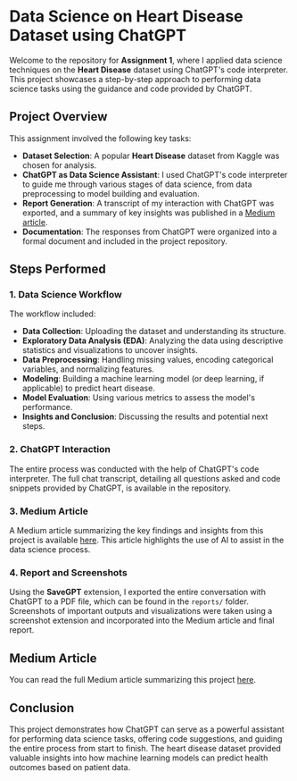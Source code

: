 # Data Science on Heart Disease Dataset using ChatGPT

Welcome to the repository for **Assignment 1**, where I applied data science techniques on the **Heart Disease** dataset using ChatGPT's code interpreter. This project showcases a step-by-step approach to performing data science tasks using the guidance and code provided by ChatGPT.

## Project Overview

This assignment involved the following key tasks:
- **Dataset Selection**: A popular **Heart Disease** dataset from Kaggle was chosen for analysis.
- **ChatGPT as Data Science Assistant**: I used ChatGPT's code interpreter to guide me through various stages of data science, from data preprocessing to model building and evaluation.
- **Report Generation**: A transcript of my interaction with ChatGPT was exported, and a summary of key insights was published in a [Medium article](https://medium.com/@praful.john2409/predicting-heart-disease-a-data-science-journey-using-crisp-dm-0996d0c96fec).
- **Documentation**: The responses from ChatGPT were organized into a formal document and included in the project repository.

## Steps Performed

### 1. Data Science Workflow
The workflow included:
- **Data Collection**: Uploading the dataset and understanding its structure.
- **Exploratory Data Analysis (EDA)**: Analyzing the data using descriptive statistics and visualizations to uncover insights.
- **Data Preprocessing**: Handling missing values, encoding categorical variables, and normalizing features.
- **Modeling**: Building a machine learning model (or deep learning, if applicable) to predict heart disease.
- **Model Evaluation**: Using various metrics to assess the model's performance.
- **Insights and Conclusion**: Discussing the results and potential next steps.

### 2. ChatGPT Interaction
The entire process was conducted with the help of ChatGPT's code interpreter. The full chat transcript, detailing all questions asked and code snippets provided by ChatGPT, is available in the repository.

### 3. Medium Article
A Medium article summarizing the key findings and insights from this project is available [here](#medium-article). This article highlights the use of AI to assist in the data science process.

### 4. Report and Screenshots
Using the **SaveGPT** extension, I exported the entire conversation with ChatGPT to a PDF file, which can be found in the `reports/` folder. Screenshots of important outputs and visualizations were taken using a screenshot extension and incorporated into the Medium article and final report.

## Medium Article

You can read the full Medium article summarizing this project [here](#medium-link).


## Conclusion

This project demonstrates how ChatGPT can serve as a powerful assistant for performing data science tasks, offering code suggestions, and guiding the entire process from start to finish. The heart disease dataset provided valuable insights into how machine learning models can predict health outcomes based on patient data.

